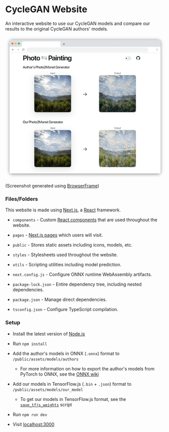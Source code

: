 # CycleGAN Website

An interactive website to use our CycleGAN models and compare our results to the original CycleGAN authors' models.

![](./screenshots/photo2monet.png)

(Screenshot generated using [BrowserFrame](https://browserframe.com/))

### Files/Folders

This website is made using [Next.js](https://nextjs.org/), a [React](https://react.dev/) framework.

- `components` - Custom [React components](https://react.dev/learn/your-first-component) that are used throughout the website.

- `pages` - [Next.js pages](https://nextjs.org/docs/basic-features/pages) which users will visit.

- `public` - Stores static assets including icons, models, etc.

- `styles` - Stylesheets used throughout the website.

- `utils` - Scripting utilities including model prediction.

- `next.config.js` - Configure ONNX runtime WebAssembly artifacts.

- `package-lock.json` - Entire dependency tree, including nested dependencies.

- `package.json` - Manage direct dependencies.

- `tsconfig.json` - Configure TypeScript compilation.

### Setup

- Install the latest version of [Node.js](https://nodejs.org/en)

- Run `npm install`

- Add the author's models in ONNX (`.onnx`) format to `/public/assets/models/authors`

  - For more information on how to export the author's models from PyTorch to ONNX, see the [ONNX wiki](https://github.com/airicbear/cis-4496-project/wiki/ONNX)

- Add our models in TensorFlow.js (`.bin` + `.json`) format to `/public/assets/models/our_model`

  - To get our models in TensorFlow.js format, see the [`save_tfjs_weights`](https://github.com/airicbear/cis-4496-project/blob/master/Code/monet_cyclegan/scripts/save_tfjs_weights.py) script

- Run `npm run dev`

- Visit [localhost:3000](http://localhost:3000/)
